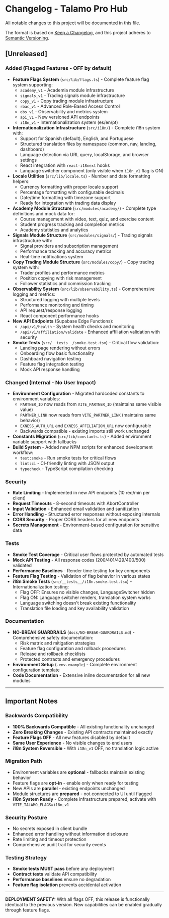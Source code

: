 # Changelog - Talamo Pro Hub

All notable changes to this project will be documented in this file.

The format is based on [Keep a Changelog](https://keepachangelog.com/en/1.0.0/),
and this project adheres to [Semantic Versioning](https://semver.org/spec/v2.0.0.html).

## [Unreleased]

### Added (Flagged Features - OFF by default)
- **Feature Flags System** (`src/lib/flags.ts`) - Complete feature flag system supporting:
  - `academy_v1` - Academia module infrastructure
  - `signals_v1` - Trading signals module infrastructure  
  - `copy_v1` - Copy trading module infrastructure
  - `rbac_v1` - Advanced Role-Based Access Control
  - `obs_v1` - Observability and metrics system
  - `api_v1` - New versioned API endpoints
  - `i18n_v1` - Internationalization system (es/en/pt)
- **Internationalization Infrastructure** (`src/i18n/`) - Complete i18n system with:
  - Support for Spanish (default), English, and Portuguese
  - Structured translation files by namespace (common, nav, landing, dashboard)
  - Language detection via URL query, localStorage, and browser settings
  - React integration with `react-i18next` hooks
  - Language switcher component (only visible when `i18n_v1` flag is ON)
- **Locale Utilities** (`src/lib/locale.ts`) - Number and date formatting helpers:
  - Currency formatting with proper locale support
  - Percentage formatting with configurable decimals
  - Date/time formatting with timezone support
  - Ready for integration with trading data display
- **Academy Module Structure** (`src/modules/academy/`) - Complete type definitions and mock data for:
  - Course management with video, text, quiz, and exercise content
  - Student progress tracking and completion metrics
  - Academy statistics and analytics
- **Signals Module Structure** (`src/modules/signals/`) - Trading signals infrastructure with:
  - Signal providers and subscription management
  - Performance tracking and accuracy metrics
  - Real-time notifications system
- **Copy Trading Module Structure** (`src/modules/copy/`) - Copy trading system with:
  - Trader profiles and performance metrics
  - Position copying with risk management
  - Follower statistics and commission tracking
- **Observability System** (`src/lib/observability.ts`) - Comprehensive logging and metrics:
  - Structured logging with multiple levels
  - Performance monitoring and timing
  - API request/response logging
  - React component performance hooks
- **New API Endpoints** (Supabase Edge Functions):
  - `/api/v1/health` - System health checks and monitoring
  - `/api/v1/affiliation/validate` - Enhanced affiliation validation with security
- **Smoke Tests** (`src/__tests__/smoke.test.tsx`) - Critical flow validation:
  - Landing page rendering without errors
  - Onboarding flow basic functionality
  - Dashboard navigation testing
  - Feature flag integration testing
  - Mock API response handling

### Changed (Internal - No User Impact)
- **Environment Configuration** - Migrated hardcoded constants to environment variables:
  - `PARTNER_ID` now reads from `VITE_PARTNER_ID` (maintains same visible value)
  - `PARTNER_LINK` now reads from `VITE_PARTNER_LINK` (maintains same behavior)
  - `EXNESS_AUTH_URL` and `EXNESS_AFFILIATION_URL` now configurable
  - Backwards compatible - existing imports still work unchanged
- **Constants Migration** (`src/lib/constants.ts`) - Added environment variable support with fallbacks
- **Build System** - Added new NPM scripts for enhanced development workflow:
  - `test:smoke` - Run smoke tests for critical flows
  - `lint:ci` - CI-friendly linting with JSON output
  - `typecheck` - TypeScript compilation checking

### Security
- **Rate Limiting** - Implemented in new API endpoints (10 req/min per client)
- **Request Timeouts** - 8-second timeouts with AbortController
- **Input Validation** - Enhanced email validation and sanitization
- **Error Handling** - Structured error responses without exposing internals
- **CORS Security** - Proper CORS headers for all new endpoints
- **Secrets Management** - Environment-based configuration for sensitive data

### Tests
- **Smoke Test Coverage** - Critical user flows protected by automated tests
- **Mock API Testing** - All response codes (200/401/429/400/500) validated
- **Performance Baselines** - Render time testing for key components
- **Feature Flag Testing** - Validation of flag behavior in various states
- **i18n Smoke Tests** (`src/__tests__/i18n.smoke.test.tsx`) - Internationalization testing:
  - Flag OFF: Ensures no visible changes, LanguageSwitcher hidden
  - Flag ON: Language switcher renders, translation system works
  - Language switching doesn't break existing functionality
  - Translation file loading and key availability validation

### Documentation
- **NO-BREAK GUARDRAILS** (`docs/NO-BREAK-GUARDRAILS.md`) - Comprehensive safety documentation:
  - Risk matrix and mitigation strategies
  - Feature flag configuration and rollback procedures
  - Release and rollback checklists
  - Protected contracts and emergency procedures
- **Environment Setup** (`.env.example`) - Complete environment configuration template
- **Code Documentation** - Extensive inline documentation for all new modules

---

## Important Notes

### Backwards Compatibility
- **100% Backwards Compatible** - All existing functionality unchanged
- **Zero Breaking Changes** - Existing API contracts maintained exactly
- **Feature Flags OFF** - All new features disabled by default
- **Same User Experience** - No visible changes to end users
- **i18n System Reversible** - With `i18n_v1` OFF, no translation logic active

### Migration Path
- Environment variables are **optional** - fallbacks maintain existing behavior
- Feature flags are **opt-in** - enable only when ready for testing
- New APIs are **parallel** - existing endpoints unchanged
- Module structures are **prepared** - not connected to UI until flagged
- **i18n System Ready** - Complete infrastructure prepared, activate with `VITE_TALAMO_FLAGS=i18n_v1`

### Security Posture
- No secrets exposed in client bundle
- Enhanced error handling without information disclosure
- Rate limiting and timeout protection
- Comprehensive audit trail for security events

### Testing Strategy
- **Smoke tests MUST pass** before any deployment
- **Contract tests** validate API compatibility
- **Performance baselines** ensure no degradation
- **Feature flag isolation** prevents accidental activation

---

**DEPLOYMENT SAFETY:** With all flags OFF, this release is functionally identical to the previous version. New capabilities can be enabled gradually through feature flags.